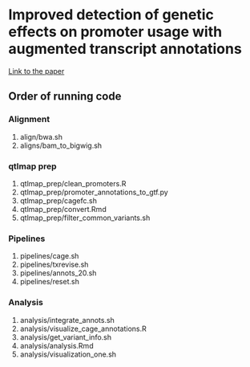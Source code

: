 # Improved detection of genetic effects on promoter usage with augmented transcript annotations

[Link to the paper](https://www.biorxiv.org/content/10.1101/2022.07.12.499800v1)

## Order of running code

### Alignment
1. align/bwa.sh
1. aligns/bam_to_bigwig.sh

### qtlmap prep
1. qtlmap_prep/clean_promoters.R
1. qtlmap_prep/promoter_annotations_to_gtf.py
1. qtlmap_prep/cagefc.sh
1. qtlmap_prep/convert.Rmd
1. qtlmap_prep/filter_common_variants.sh

### Pipelines
1. pipelines/cage.sh
1. pipelines/txrevise.sh
1. pipelines/annots_20.sh
1. pipelines/reset.sh

### Analysis
1. analysis/integrate_annots.sh
1. analysis/visualize_cage_annotations.R
1. analysis/get_variant_info.sh
1. analysis/analysis.Rmd
1. analysis/visualization_one.sh
